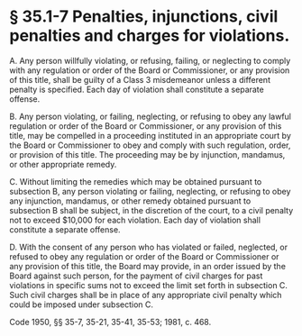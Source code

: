 # § 35.1-7 Penalties, injunctions, civil penalties and charges for violations.

<p>A. Any person willfully violating, or refusing, failing, or neglecting to comply with any regulation or order of the Board or Commissioner, or any provision of this title, shall be guilty of a Class 3 misdemeanor unless a different penalty is specified. Each day of violation shall constitute a separate offense.</p><p>B. Any person violating, or failing, neglecting, or refusing to obey any lawful regulation or order of the Board or Commissioner, or any provision of this title, may be compelled in a proceeding instituted in an appropriate court by the Board or Commissioner to obey and comply with such regulation, order, or provision of this title. The proceeding may be by injunction, mandamus, or other appropriate remedy.</p><p>C. Without limiting the remedies which may be obtained pursuant to subsection B, any person violating or failing, neglecting, or refusing to obey any injunction, mandamus, or other remedy obtained pursuant to subsection B shall be subject, in the discretion of the court, to a civil penalty not to exceed $10,000 for each violation. Each day of violation shall constitute a separate offense.</p><p>D. With the consent of any person who has violated or failed, neglected, or refused to obey any regulation or order of the Board or Commissioner or any provision of this title, the Board may provide, in an order issued by the Board against such person, for the payment of civil charges for past violations in specific sums not to exceed the limit set forth in subsection C. Such civil charges shall be in place of any appropriate civil penalty which could be imposed under subsection C.</p><p>Code 1950, §§ 35-7, 35-21, 35-41, 35-53; 1981, c. 468.</p>